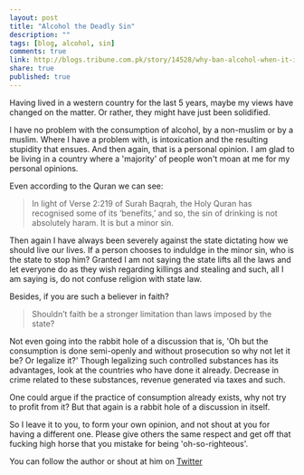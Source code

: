 ```yaml
---
layout: post
title: "Alcohol the Deadly Sin"
description: ""
tags: [blog, alcohol, sin]
comments: true
link: http://blogs.tribune.com.pk/story/14528/why-ban-alcohol-when-it-is-consumed-openly/   
share: true
published: true
---
```


Having lived in a western country for the last 5 years, maybe my views have changed on the matter. Or rather, they might have just been solidified.

I have no problem with the consumption of alcohol, by a non-muslim or by a muslim. Where I have a problem with, is intoxication and the resulting stupidity that ensues. And then again, that is a personal opinion. I am glad to be living in a country where a 'majority' of people won't moan at me for my personal opinions.

Even according to the Quran we can see:

> In light of Verse 2:219 of Surah Baqrah, the Holy Quran has recognised some of its ‘benefits,’ and so, the sin of drinking is not absolutely haram. It is but a minor sin.

Then again I have always been severely against the state dictating how we should live our lives. If a person chooses to induldge in the minor sin, who is the state to stop him? Granted I am not saying the state lifts all the laws and let everyone do as they wish regarding killings and stealing and such, all I am saying is, do not confuse religion with state law.

Besides, if you are such a believer in faith?

> Shouldn’t faith be a stronger limitation than laws imposed by the state?

Not even going into the rabbit hole of a discussion that is, 'Oh but the consumption is done semi-openly and without prosecution so why not let it be? Or legalize it?' Though legalizing such controlled substances has its advantages, look at the countries who have done it already. Decrease in crime related to these substances, revenue generated via taxes and such. 

One could argue if the practice of consumption already exists, why not try to profit from it? But that again is a rabbit hole of a discussion in itself. 

So I leave it to you, to form your own opinion, and not shout at you for having a different one. Please give others the same respect and get off that fucking high horse that you mistake for being 'oh-so-righteous'.

You can follow the author or shout at him on [Twitter](https://twitter.com/abijango)